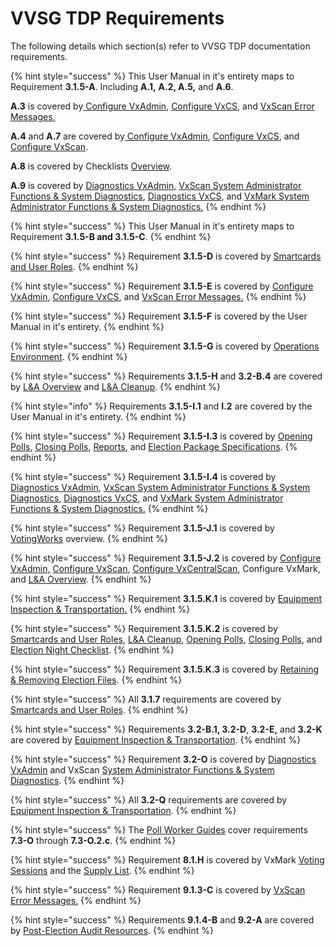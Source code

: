 # VVSG TDP Requirements

The following details which section(s) refer to VVSG TDP documentation requirements.&#x20;

{% hint style="success" %}
This User Manual in it's entirety maps to Requirement **3.1.5-A**. Including **A.1,** **A.2, A.5,** and **A.6**.&#x20;

**A.3** is covered by[ ](../vxadmin-system-setup/configure-vxadmin.md)[Configure VxAdmin](../vxadmin-system-setup/configure-vxadmin.md), [Configure VxCS](../vxcentralscan/configure-ballot-scanner.md), and [VxScan Error Messages.](../vxscan/vxscan-error-messages.md)

**A.4** and **A.7** are covered by[ ](../vxadmin-system-setup/configure-vxadmin.md)[Configure VxAdmin](../vxadmin-system-setup/configure-vxadmin.md), [Configure VxCS](../vxcentralscan/configure-ballot-scanner.md), and [Configure VxScan](../vxscan/configure-vxscan.md).

**A.8** is covered by Checklists [Overview](https://docs.voting.works/vxsuite-user-manual-v4/checklists/overview).&#x20;

**A.9** is covered by [Diagnostics VxAdmin](../vxadmin-system-setup/vxadmin-diagnostics.md), [VxScan System Administrator Functions & System Diagnostics](../vxscan/system-administrator-functions-and-system-diagnostics.md#system-diagnostics), [Diagnostics VxCS](../vxcentralscan/diagnostics-vxcs.md), and [VxMark System Administrator Functions & System Diagnostics.](../vxmark/system-administrator-functions-and-system-diagnostics.md#system-diagnostics)&#x20;
{% endhint %}

{% hint style="success" %}
This User Manual in it's entirety maps to Requirement **3.1.5-B and 3.1.5-C**.
{% endhint %}

{% hint style="success" %}
Requirement **3.1.5-D** is covered by [Smartcards and User Roles](../vxadmin-system-setup/programming-cards.md).
{% endhint %}

{% hint style="success" %}
Requirement **3.1.5-E** is covered by [ ](../vxadmin-system-setup/configure-vxadmin.md)[Configure VxAdmin](../vxadmin-system-setup/configure-vxadmin.md), [Configure VxCS](../vxcentralscan/configure-ballot-scanner.md), and [VxScan Error Messages.](../vxscan/vxscan-error-messages.md)
{% endhint %}

{% hint style="success" %}
Requirement **3.1.5-F** is covered by the User Manual in it's entirety.
{% endhint %}

{% hint style="success" %}
Requirement **3.1.5-G** is covered by [Operations Environment](operations-environment.md).
{% endhint %}

{% hint style="success" %}
Requirements **3.1.5-H** and **3.2-B.4** are covered by [L\&A Overview](../logic-and-accuracy-pre-election-testing/l-and-a-overview.md) and [L\&A Cleanup](../logic-and-accuracy-pre-election-testing/prepare-for-election-day.md).
{% endhint %}

{% hint style="info" %}
Requirements **3.1.5-I.1** and **I.2** are covered by the User Manual in it's entirety.
{% endhint %}

{% hint style="success" %}
Requirement **3.1.5-I.3** is covered by [Opening Polls](../election-day-guides/opening-polls.md), [Closing Polls](../election-day-guides/closing-polls.md), [Reports](../election-night-guides/reports.md), and [Election Package Specifications](election-package-specification.md).&#x20;
{% endhint %}

{% hint style="success" %}
Requirement **3.1.5-I.4** is covered by [Diagnostics VxAdmin](../vxadmin-system-setup/vxadmin-diagnostics.md), [VxScan System Administrator Functions & System Diagnostics](../vxscan/system-administrator-functions-and-system-diagnostics.md#system-diagnostics), [Diagnostics VxCS](../vxcentralscan/diagnostics-vxcs.md), and [VxMark System Administrator Functions & System Diagnostics.](../vxmark/system-administrator-functions-and-system-diagnostics.md#system-diagnostics)&#x20;
{% endhint %}

{% hint style="success" %}
Requirement **3.1.5-J.1** is covered by [VotingWorks](../) overview.
{% endhint %}

{% hint style="success" %}
Requirement **3.1.5-J.2** is covered by [Configure VxAdmin,](../vxadmin-system-setup/configure-vxadmin.md) [Configure VxScan](../vxscan/configure-vxscan.md), [Configure VxCentralScan](../vxcentralscan/configure-ballot-scanner.md), Configure VxMark, and [L\&A Overview](../logic-and-accuracy-pre-election-testing/l-and-a-overview.md).
{% endhint %}

{% hint style="success" %}
Requirement **3.1.5.K.1** is covered by [Equipment Inspection & Transportation.](../logic-and-accuracy-pre-election-testing/equipment-inspection-and-transportation.md)
{% endhint %}

{% hint style="success" %}
Requirement **3.1.5.K.2** is covered by [Smartcards and User Roles](../vxadmin-system-setup/programming-cards.md), [L\&A Cleanup](../logic-and-accuracy-pre-election-testing/prepare-for-election-day.md), [Opening Polls](../election-day-guides/opening-polls.md), [Closing Polls](../election-day-guides/closing-polls.md), and [Election Night Checklist](../checklists/election-night-checklist.md).
{% endhint %}

{% hint style="success" %}
Requirement **3.1.5.K.3** is covered by [Retaining & Removing Election Files](../after-election-night/retaining-and-removing-election-files.md).
{% endhint %}

{% hint style="success" %}
All **3.1.7** requirements are covered by [Smartcards and User Roles](../vxadmin-system-setup/programming-cards.md).&#x20;
{% endhint %}

{% hint style="success" %}
Requirements **3.2-B.1, 3.2-D**, **3.2-E,** and **3.2-K** are covered by [Equipment Inspection & Transportation](../logic-and-accuracy-pre-election-testing/equipment-inspection-and-transportation.md).
{% endhint %}

{% hint style="success" %}
Requirement **3.2-O** is covered by [Diagnostics VxAdmin](../vxadmin-system-setup/vxadmin-diagnostics.md) and VxScan [System Administrator Functions & System Diagnostics](../vxscan/system-administrator-functions-and-system-diagnostics.md).&#x20;
{% endhint %}

{% hint style="success" %}
All **3.2-Q** requirements are covered by [Equipment Inspection & Transportation](../logic-and-accuracy-pre-election-testing/equipment-inspection-and-transportation.md).
{% endhint %}

{% hint style="success" %}
The [Poll Worker Guides](broken-reference) cover requirements **7.3-O** through **7.3-O.2.c**.
{% endhint %}

{% hint style="success" %}
Requirement **8.1.H** is covered by VxMark [Voting Sessions](../vxmark/voting-sessions.md) and the [Supply List](supply-list.md).
{% endhint %}

{% hint style="success" %}
Requirement **9.1.3-C** is covered by [VxScan Error Messages.](../vxscan/vxscan-error-messages.md)
{% endhint %}

{% hint style="success" %}
Requirements **9.1.4-B** and **9.2-A** are covered by [Post-Election Audit Resources](../after-election-night/post-election-audit-resources.md).
{% endhint %}

